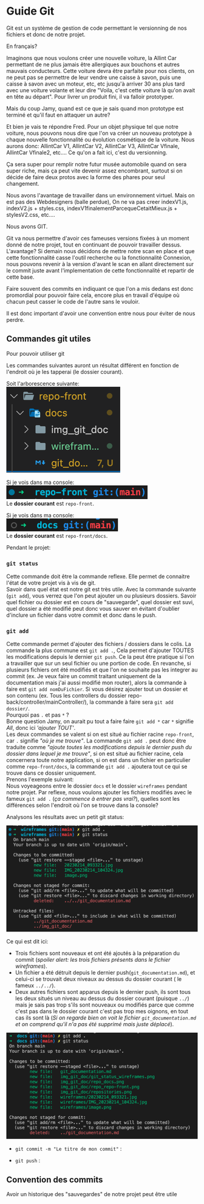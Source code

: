 # Guide Git

Git est un système de gestion de code permettant le versionning de nos fichiers et donc de notre projet.

En français?

Imaginons que nous voulons créer une nouvelle voiture, la Allint Car permettant de ne plus jamais être allergiques
aux bouchons et autres mauvais conducteurs. Cette voiture devra être parfaite pour nos clients, on ne peut pas se
permettre de leur vendre une caisse à savon, puis une caisse à savon avec un moteur, etc, etc jusqu'à arriver 30 ans
plus tard avec une voiture volante et leur dire "Voila, c'est cette voiture là qu'on avait en tête au départ".
Pour livrer un produit fini, il va falloir prototyper.

Mais du coup Jamy, quand est ce que je sais quand mon prototype est terminé et qu'il faut en attaquer un autre?

Et bien je vais te répondre Fred. Pour un objet physique tel que notre voiture, nous pouvons nous dire que l'on
va créer un nouveau prototype à chaque nouvelle fonctionnalité ou évolution cosmétique de la voiture.
Nous aurons donc: AllintCar V1, AllintCar V2, AllintCar V3, AllintCar Vfinale, AllintCar Vfinale2, etc....
Ce qu'on a fait ici, c'est du versionning.

Ça sera super pour remplir notre futur musée automobile quand on sera super riche, mais ça peut vite devenir assez
encombrant, surtout si on décide de faire deux protos avec la forme des phares pour seul changement.

Nous avons l'avantage de travailler dans un environnement virtuel. Mais on est pas des Webdesigners (balle perdue),
On ne va pas creer indexV1.js, indexV2.js + styles.css, indexV1finalementParcequeCetaitMieux.js + stylesV2.css, etc....

Nous avons GIT.

Git va nous permettre d'avoir ces fameuses versions fixées à un moment donné de notre projet, tout en continuant
de pouvoir travailler dessus. L'avantage? Si demain nous décidons de mettre notre scan en place et que cette fonctionnalité
casse l'outil recherche ou la fonctionnalité Connexion, nous pouvons revenir à la version d'avant le scan en allant
directement sur le commit juste avant l'implementation de cette fonctionnalité et repartir de cette base.

Faire souvent des commits en indiquant ce que l'on a mis dedans est donc promordial pour pouvoir faire cela,
encore plus en travail d'équipe où chacun peut casser le code de l'autre sans le vouloir.

Il est donc important d'avoir une convention entre nous pour éviter de nous perdre.

## Commandes git utiles

Pour pouvoir utiliser git

Les commandes suivantes auront un résultat différent en fonction de l'endroit où je les tapperai (le dossier courant).

Soit l'arborescence suivante:  
![arborescence](img_git_doc/repositories.png)  

Si je vois dans ma console:  
![repofront](./img_git_doc/repo_repo-front.png)  
Le **dossier courant** est `repo-front`.

Si je vois dans ma console:  
![repodoc](./img_git_doc/repo_docs.png)  
Le **dossier courant** est `repo-front/docs`.

 Pendant le projet:

### `git status`

Cette commande doit être la commande reflexe. Elle permet de connaitre l'état de votre projet vis à vis de git.  
Savoir dans quel état est notre git est très utile. Avec la commande suivante (`git add`), vous verrez que l'on peut ajouter un ou
plusieurs dossiers. Savoir quel fichier ou dossier est en cours de "sauvegarde", quel dossier est suvi, quel dossier a été modifié
peut donc vous sauver en évitant d'oublier d'inclure un fichier dans votre commit et donc dans le push.  

### `git add`
  
  Cette commande permet d'ajouter des fichiers / dossiers dans le colis. La commande la plus commune est `git add .`,
Cela permet d'ajouter TOUTES les modifications depuis le dernier `git push`. Ce la peut être pratique si l'on a travailler que sur un
seul fichier ou une portion de code. En revanche, si plusieurs fichiers ont été modifiés et que l'on ne souhaite pas les integrer
au commit (ex. Je veux faire un commit traitant uniquement de la documentation mais j'ai aussi modifié mon router), alors la commande
à faire est `git add nomDuFichier`.
Si vous désirez ajouter tout un dossier et son contenu (ex. Tous les controllers du dossier repo-back/controller/mainController/),
la commande à faire sera `git add dossier/`.  
Pourquoi pas `.` et pas `*` ?  
Bonne question Jamy, on aurait pu tout a faire faire `git add *` car `*` signifie *All*, donc ici *'ajouter TOUT'*.  
Les deux commandes se valent si on est situé au fichier racine `repo-front`, car `.` signifie *"où je me trouve"*. La commande `git add .` peut donc
être traduite comme *"ajoute toutes les modifications depuis le dernier push du dossier dans lequel je me trouve"*, si on est situé
au fichier racine, cela concernera toute notre application, si on est dans un fichier en particulier comme `repo-front/docs`, la commande `git add .` ajoutera tout ce qui se trouve dans ce dossier uniquement.  
Prenons l'exemple suivant:  
Nous voyeageons entre le dossier `docs` et le dossier `wireframes` pendant notre projet. Par reflexe, nous voulons ajouter les fichiers modifiés avec le fameux `git add .` (*ça commence à entrer pas vrai?*), quelles sont les différences selon l'endroit où l'on se trouve dans la console?  

Analysons les résultats avec un petit git status:  

![gitadddocs](img_git_doc/git_status_wireframes.png)

Ce qui est dit ici:  
* Trois fichiers sont nouveaux et ont été ajoutés à la préparation du commit (*spoiler alert: les trois fichiers présents dans le fichier wireframes*).
* Un fichier a été détruit depuis le dernier push(`git_documentation.md`), et celui-ci se trouvait deux niveaux au dessus du dossier courant ( le fameux `../../`).
* Deux autres fichiers sont apparus depuis le dernier push, ils sont tous les deux situés un niveau au dessus du dossier courant (puisque `../`) mais je sais pas trop s'ils sont nouveaux ou modifiés parce que comme c'est pas dans le dossier courant c'est pas trop mes oignons, en tout cas ils sont là (*Si on regarde bien on voit le fichier `git_documentation.md` et on comprend qu'il n'a pas été supprimé mais juste déplacé*).

![gitadddocs](img_git_doc/git_status_docs.png)


* `git commit -m "Le titre de mon commit"` :

* `git push` :

## Convention des commits

Avoir un historique des "sauvegardes" de notre projet peut être utile
